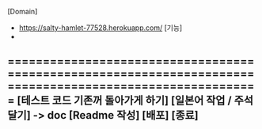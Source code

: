 [Domain] 
   - https://salty-hamlet-77528.herokuapp.com/
[기능]
   - 
==========================================================================================================
[테스트 코드 기존꺼 돌아가게 하기]
[일본어 작업 / 주석달기] -> doc
[Readme 작성]
[배포]
[종료]
---------------------------------------------------------------------------------------------------------
